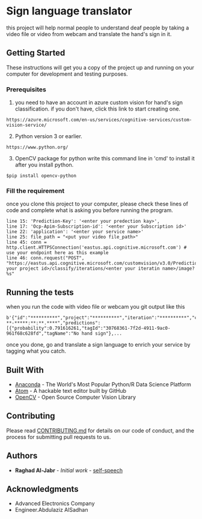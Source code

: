 # Sign language translator

this project will help normal people to understand deaf people
by taking a video file or video from webcam and translate the hand's sign in it.

## Getting Started

These instructions will get you a copy of the project up and running on your computer for development and testing purposes.

### Prerequisites

1) you need to have an account in azure custom vision for hand's sign classification. if you don't have, click this link to start creating one.
```
https://azure.microsoft.com/en-us/services/cognitive-services/custom-vision-service/
```

2) Python version 3 or earlier.
```
https://www.python.org/
```

3) OpenCV package for python
write this command line in 'cmd' to install it after you install python.
```
$pip install opencv-python
```

### Fill the requirement

once you clone this project to your computer, please check these lines of code and complete what is asking you before running the program.

```
line 15: 'Prediction-Key': '<enter your predection kay>',
line 17: 'Ocp-Apim-Subscription-id': '<enter your Subscription id>'
line 22: 'application': '<enter your service name>'
line 25: file_path = "<put your video file_path>"
line 45: conn = http.client.HTTPSConnection('eastus.api.cognitive.microsoft.com') # use your endpoint here as this example
line 46: conn.request("POST", "https://eastus.api.cognitive.microsoft.com/customvision/v3.0/Prediction/<enter your project id>/classify/iterations/<enter your iteratin name>/image?%s"
```

## Running the tests

when you run the code with video file or webcam you git output like this

```
b'{"id":"**********","project":"**********","iteration":"**********","created":"****-**-*****:**:**.****","predictions":[{"probability":0.791616261,"tagId":"30768361-7f2d-4911-9ac0-961f68c628fd","tagName":"No hand sign"},...
```

once you done, go and translate a sign language to enrich your service by tagging what you catch.


## Built With

* [Anaconda](https://www.anaconda.com/distribution/) - The World's Most Popular Python/R Data Science Platform
* [Atom](https://atom.io/) - A hackable text editor built by GitHub
* [OpenCV](https://opencv.org/) - Open Source Computer Vision Library

## Contributing

Please read [CONTRIBUTING.md](https://github.com/self-speech/Amirican-sign-language-translator-ASL/blob/master/CONTRIBUTING.md) for details on our code of conduct, and the process for submitting pull requests to us.

## Authors

* **Raghad Al-Jabr** - *Initial work* - [self-speech](https://github.com/self-speech)

## Acknowledgments

* Advanced Electronics Company
* Engineer.Abdulaziz AlSadhan
